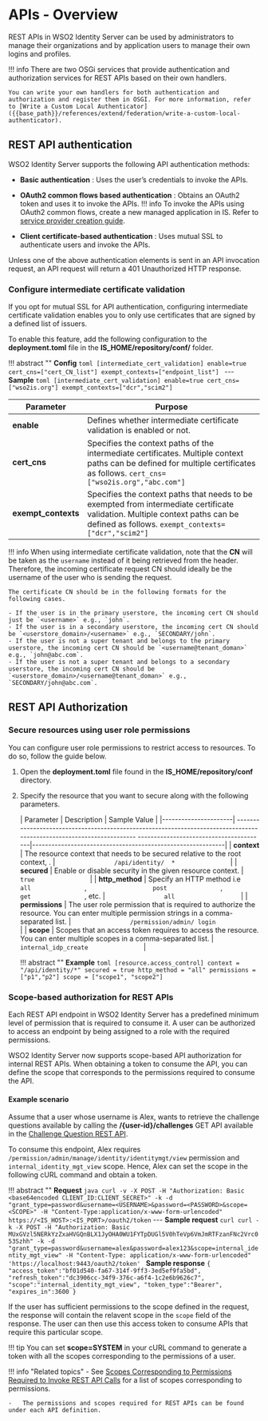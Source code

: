# APIs - Overview

REST APIs in WSO2 Identity Server can be used by administrators to manage their organizations and by application users to manage their own logins and profiles.

!!! info
    There are two OSGi services that provide authentication and authorization services for REST APIs based on their own handlers.
    
    You can write your own handlers for both authentication and authorization and register them in OSGI. For more information, refer to [Write a Custom Local Authenticator]({{base_path}}/references/extend/federation/write-a-custom-local-authenticator).

## REST API authentication

WSO2 Identity Server supports the following API authentication methods:

- **Basic authentication** : Uses the user’s credentials to invoke the APIs.

- **OAuth2 common flows based authentication** : Obtains an OAuth2 token and uses it to invoke the APIs.
!!! info
    To invoke the APIs using OAuth2 common flows, create a new managed application in IS. Refer to [service provider creation guide]({{base_path}}/guides/applications/register-sp).

- **Client certificate-based authentication** : Uses mutual SSL to authenticate users and invoke the APIs.

Unless one of the above authentication elements is sent in an API invocation request, an API request will return a 401 Unauthorized HTTP response.

### Configure intermediate certificate validation

If you opt for mutual SSL for API authentication, configuring intermediate certificate validation enables you to only use certificates that are signed by a defined list of issuers.

To enable this feature, add the following configuration to the **deployment.toml** file in the **IS_HOME/repository/conf/** folder.

!!! abstract ""
    **Config**
    ```toml
    [intermediate_cert_validation]
    enable=true
    cert_cns=["cert_CN_list"]
    exempt_contexts=["endpoint_list"]
    ```
    ---
    **Sample**
    ```toml
    [intermediate_cert_validation]
    enable=true
    cert_cns=["wso2is.org"]
    exempt_contexts=["dcr","scim2"]
    ```

| Parameter           | Purpose                                                                                                                                                                                     |
|---------------------|---------------------------------------------------------------------------------------------------------------------------------------------------------------------------------------------|
| **enable**          | Defines whether intermediate certificate validation is enabled or not.                                                                                                                      |
| **cert_cns**        | Specifies the context paths of the intermediate certificates. Multiple context paths can be defined for multiple certificates as follows.  ``` cert_cns=["wso2is.org","abc.com"] ```        |
| **exempt_contexts** | Specifies the context paths that needs to be exempted from intermediate certificate validation.  Multiple context paths can be defined as follows.  ``` exempt_contexts=["dcr","scim2"] ``` |


!!! info
    When using intermediate certificate validation, note that the **CN** will be taken as the `username` instead of it being retrieved from the header. Therefore, the incoming certificate request CN should ideally be the username of the user who is sending the request.

    The certificate CN should be in the following formats for the following cases.
    
    - If the user is in the primary userstore, the incoming cert CN should just be `<username>` e.g., `john`.
    - If the user is in a secondary userstore, the incoming cert CN should be `<userstore_domain>/<username>` e.g., `SECONDARY/john`.
    - If the user is not a super tenant and belongs to the primary userstore, the incoming cert CN should be `<username@tenant_doman>` e.g., `john@abc.com`.
    - If the user is not a super tenant and belongs to a secondary userstore, the incoming cert CN should be `<userstore_domain>/<username@tenant_doman>` e.g.,             `SECONDARY/john@abc.com`.

## REST API Authorization 

### Secure resources using user role permissions

You can configure user role permissions to restrict access to resources. To do so, follow the guide below.

1.  Open the **deployment.toml** file found in the **IS_HOME/repository/conf** directory.

2.  Specify the resource that you want to secure along with the following parameters.

    | Parameter            |    Description                                                                                                                                                   | Sample Value                                               |
    |----------------------|    ---------------------------------------------------------------------------------------------------------------------   ----------------------------------------|------------------------------------------------------------|
    | **context** | The resource context that needs to be secured relative to the root context, .                                                                  | `                 /api/identity/  *                `         |
    | **secured**          | Enable or disable security in the given resource     context.                                                                         | `                    true                `                    |
    | **http_method**      | Specify an HTTP method i.e `                 all                `, `                   post                `, `                 get                `, etc. | `                 all                   `                     |
    | **permissions**      | The user role permission that is required to authorize the resource. You can  enter multiple permission strings in a comma-separated list.      | `                 /permission/admin/ login                ` |
    | **scope**      | Scopes that an access token requires to access the resource. You can enter multiple     scopes in a comma-separated list.     | `                 internal_idp_create                ` |

    !!! abstract ""
        **Example**
        ```toml
        [resource.access_control]
        context = "/api/identity/*"
        secured = true
        http_method = "all"
        permissions = ["p1","p2"]
        scope = ["scope1", "scope2"]
        ```


### Scope-based authorization for REST APIs

Each REST API endpoint in WSO2 Identity Server has a predefined minimum level of permission that is required to consume it. A user can be authorized to access an endpoint by being assigned to a role with the required permissions.

WSO2 Identity Server now supports scope-based API authorization for internal REST APIs. When obtaining a token to consume the API, you can define the scope that corresponds to the permissions required to consume the API.

#### Example scenario

Assume that a user whose username is Alex, wants to retrieve the challenge questions available by calling the **/{user-id}/challenges** GET API available in the [Challenge Question REST API]({{base_path}}/apis/challenge-rest-api).

To consume this endpoint, Alex requires `/permission/admin/manage/identity/identitymgt/view` permission and `internal_identity_mgt_view` scope. Hence, Alex can set the scope in the following cURL command and obtain a token.

!!! abstract ""
    **Request**
    ``` java
    curl -v -X POST -H "Authorization: Basic <base64encoded CLIENT_ID:CLIENT_SECRET>" -k -d "grant_type=password&username=<USERNAME>&password=<PASSWORD>&scope=<SCOPE>" -H "Content-Type:application/x-www-form-urlencoded" https://<IS_HOST>:<IS_PORT>/oauth2/token
    ```
    ---
    **Sample request**
    ```curl
    curl -k -X POST -H "Authorization: Basic MUxGVzl5NERkYzZxaHVGQnBLX1JyOHA0WU1FYTpDUGl5V0hTeVp6VmJmRTFzanFNc2Vrc053Szhh" -k -d "grant_type=password&username=alex&password=alex123&scope=internal_identity_mgt_view" -H "Content-Type: application/x-www-form-urlencoded" 'https://localhost:9443/oauth2/token'
    ```
    **Sample response**
    ```
    {
        "access_token":"bf01d540-fa67-314f-9ff3-3ed5ef9fa5bd",
        "refresh_token":"dc3906cc-34f9-376c-a6f4-1c2e6b9626c7",
        "scope":"internal_identity_mgt_view",
        "token_type":"Bearer",
        "expires_in":3600
    }
    ```

If the user has sufficient permissions to the scope defined in the request, the response will contain the relavent scope in the `scope` field of the response. The user can then use this access token to consume APIs that require this particular scope.


!!! tip
     You can set **scope=SYSTEM** in your cURL command to generate a token with all the scopes corresponding to the permissions of a user.


!!! info "Related topics"
    -   See [Scopes Corresponding to Permissions Required to Invoke REST API Calls]({{base_path}}/references/scopes-corresponding-to-rest-api-permissions) for a list of scopes corresponding to permissions.

    -   The permissions and scopes required for REST APIs can be found under each API definition.
